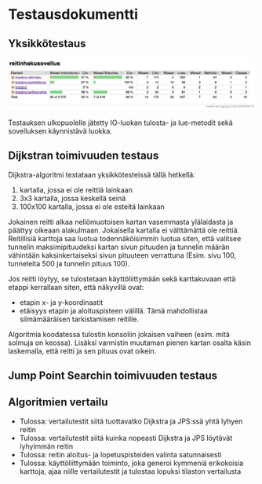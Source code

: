 # Testausdokumentti 

## Yksikkötestaus

![Yksikkötestauksen kattavuusraportti](kuvat/testikattavuus.png)

Testauksen ulkopuolelle jätetty IO-luokan tulosta- ja lue-metodit sekä sovelluksen käynnistävä luokka.

## Dijkstran toimivuuden testaus

Dijkstra-algoritmi testataan yksikkötesteissä tällä hetkellä:
1) kartalla, jossa ei ole reittiä lainkaan 
2) 3x3 kartalla, jossa keskellä seinä
3) 100x100 kartalla, jossa ei ole esteitä lainkaan

Jokainen reitti alkaa neliömuotoisen kartan vasemmasta ylälaidasta ja päättyy oikeaan alakulmaan. Jokaisella kartalla ei välttämättä ole reittiä. Reitillisiä karttoja saa luotua todennäköisimmin luotua siten, että valitsee tunnelin maksimipituudeksi kartan sivun pituuden ja tunnelin määrän vähintään kaksinkertaiseksi sivun pituuteen verrattuna (Esim. sivu 100, tunneleita 500  ja tunnelin pituus 100).

Jos reitti löytyy, se tulostetaan käyttöliittymään sekä karttakuvaan että etappi kerrallaan siten, että näkyvillä ovat:
- etapin x- ja y-koordinaatit 
- etäisyys etapin ja aloituspisteen välillä. 
Tämä mahdollistaa silmämääräisen tarkistamisen reitille.

Algoritmia koodatessa tulostin konsoliin jokaisen vaiheen (esim. mitä solmuja on keossa). Lisäksi varmistin muutaman pienen kartan osalta käsin laskemalla, että reitti ja sen pituus ovat oikein.


## Jump Point Searchin toimivuuden testaus


##  Algoritmien vertailu
- Tulossa: vertailutestit siitä tuottavatko Dijkstra ja JPS:ssä yhtä lyhyen reitin
- Tulossa: vertailutestit siitä kuinka nopeasti Dijkstra ja JPS löytävät lyhyimmän reitin
- Tulossa: reitin aloitus- ja lopetuspisteiden valinta satunnaisesti
- Tulossa: käyttöliittymään toiminto, joka generoi kymmeniä erikokoisia karttoja, ajaa niille vertailutestit ja tulostaa lopuksi tilaston vertailusta

